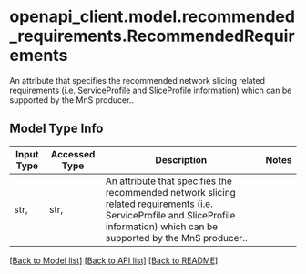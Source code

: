 # openapi_client.model.recommended_requirements.RecommendedRequirements

An attribute that specifies the recommended network slicing related requirements (i.e. ServiceProfile and SliceProfile information) which can be supported by the MnS producer.. 

## Model Type Info
Input Type | Accessed Type | Description | Notes
------------ | ------------- | ------------- | -------------
str,  | str,  | An attribute that specifies the recommended network slicing related requirements (i.e. ServiceProfile and SliceProfile information) which can be supported by the MnS producer..  | 

[[Back to Model list]](../../README.md#documentation-for-models) [[Back to API list]](../../README.md#documentation-for-api-endpoints) [[Back to README]](../../README.md)

